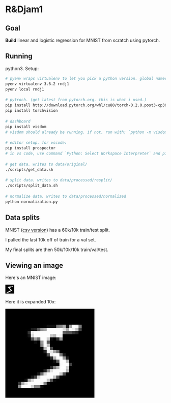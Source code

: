 # R&Djam1


## Goal

**Build** linear and logistic regression for MNIST from scratch using pytorch.


## Running

python3. Setup:

```bash
# pyenv wraps virtualenv to let you pick a python version. global namespace.
pyenv virtualenv 3.6.2 rndj1
pyenv local rndj1

# pytroch. (get latest from pytorch.org. this is what i used.)
pip install http://download.pytorch.org/whl/cu80/torch-0.2.0.post3-cp36-cp36m-manylinux1_x86_64.whl
pip install torchvision

# dashboard
pip install visdom
# visdom should already be running. if not, run with: `python -m visdom.server`

# editor setup. for vscode:
pip install prospector
# in vs code, use command `Python: Select Workspace Interpreter` and pick rndj1

# get data. writes to data/original/
./scripts/get_data.sh

# split data. writes to data/processed/resplit/
./scripts/split_data.sh

# normalize data. writes to data/processed/normalized
python normalization.py
```


## Data splits

MNIST ([csv version][mnist-csv]) has a 60k/10k train/test split.

I pulled the last 10k off of train for a val set.

My final splits are then 50k/10k/10k train/val/test.

[mnist-csv]: https://pjreddie.com/projects/mnist-in-csv/


## Viewing an image

Here's an MNIST image:

![the first mnist datum](images/example_normal.jpg)

Here it is expanded 10x:

![the first mnist datum, expanded](images/example_bloated.jpg)
